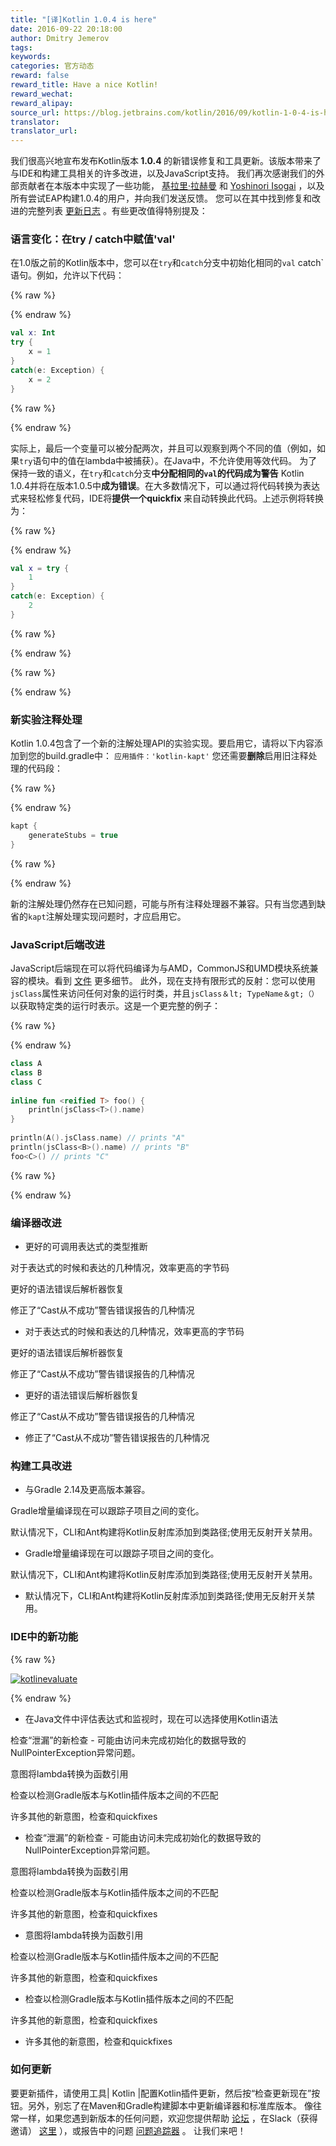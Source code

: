 ```yaml
---
title: "[译]Kotlin 1.0.4 is here"
date: 2016-09-22 20:18:00
author: Dmitry Jemerov
tags:
keywords:
categories: 官方动态
reward: false
reward_title: Have a nice Kotlin!
reward_wechat:
reward_alipay:
source_url: https://blog.jetbrains.com/kotlin/2016/09/kotlin-1-0-4-is-here/
translator:
translator_url:
---
```


我们很高兴地宣布发布Kotlin版本<b> 1.0.4 </b>的新错误修复和工具更新。该版本带来了与IDE和构建工具相关的许多改进，以及JavaScript支持。
我们再次感谢我们的外部贡献者在本版本中实现了一些功能， [基拉里·拉赫曼](https://github.com/cypressious) 和 [Yoshinori Isogai](https://github.com/shiraji) ，以及所有尝试EAP构建1.0.4的用户，并向我们发送反馈。
您可以在其中找到修复和改进的完整列表 [更新日志](https://github.com/JetBrains/kotlin/blob/1.0.4/ChangeLog.md) 。有些更改值得特别提及：
### 语言变化：在try / catch中赋值'val'

在1.0版之前的Kotlin版本中，您可以在`try`和`catch`分支中初始化相同的`val` catch`语句。例如，允许以下代码：

{% raw %}
<p></p>
{% endraw %}

```kotlin
val x: Int
try {
    x = 1
}
catch(e: Exception) {
    x = 2
}
```

{% raw %}
<p></p>
{% endraw %}

实际上，最后一个变量可以被分配两次，并且可以观察到两个不同的值（例如，如果`try`语句中的值在lambda中被捕获）。在Java中，不允许使用等效代码。
为了保持一致的语义，在`try`和`catch`分支<b>中分配相同的`val`的代码成为警告</b> Kotlin 1.0.4并将在版本1.0.5中<b>成为错误</b>。在大多数情况下，可以通过将代码转换为表达式来轻松修复代码，IDE将<b>提供一个quickfix </b>来自动转换此代码。上述示例将转换为：

{% raw %}
<p></p>
{% endraw %}

```kotlin
val x = try {
    1
}
catch(e: Exception) {
    2
}
```

{% raw %}
<p></p>
{% endraw %}


{% raw %}
<p><span id="more-4275"></span></p>
{% endraw %}

### 新实验注释处理

Kotlin 1.0.4包含了一个新的注解处理API的实验实现。要启用它，请将以下内容添加到您的build.gradle中：
`应用插件：'kotlin-kapt'`
您还需要<b>删除</b>启用旧注释处理的代码段：

{% raw %}
<p></p>
{% endraw %}

```kotlin
kapt {
    generateStubs = true
}
```

{% raw %}
<p></p>
{% endraw %}

新的注解处理仍然存在已知问题，可能与所有注释处理器不兼容。只有当您遇到缺省的`kapt`注解处理实现问题时，才应启用它。
### JavaScript后端改进

JavaScript后端现在可以将代码编译为与AMD，CommonJS和UMD模块系统兼容的模块。看到 [文件](http://kotlinlang.org/docs/reference/js-modules.html) 更多细节。
此外，现在支持有限形式的反射：您可以使用`jsClass`属性来访问任何对象的运行时类，并且`jsClass＆lt; TypeName＆gt;（）`以获取特定类的运行时表示。这是一个更完整的例子：

{% raw %}
<p></p>
{% endraw %}

```kotlin
class A
class B
class C
 
inline fun <reified T> foo() {
    println(jsClass<T>().name)
}
 
println(A().jsClass.name) // prints "A"
println(jsClass<B>().name) // prints "B"
foo<C>() // prints "C"
```

{% raw %}
<p></p>
{% endraw %}

### 编译器改进


* 更好的可调用表达式的类型推断

对于表达式的时候和表达的几种情况，效率更高的字节码

更好的语法错误后解析器恢复

修正了“Cast从不成功”警告错误报告的几种情况
* 对于表达式的时候和表达的几种情况，效率更高的字节码

更好的语法错误后解析器恢复

修正了“Cast从不成功”警告错误报告的几种情况
* 更好的语法错误后解析器恢复

修正了“Cast从不成功”警告错误报告的几种情况
* 修正了“Cast从不成功”警告错误报告的几种情况

### 构建工具改进


* 与Gradle 2.14及更高版本兼容。

Gradle增量编译现在可以跟踪子项目之间的变化。

默认情况下，CLI和Ant构建将Kotlin反射库添加到类路径;使用无反射开关禁用。
* Gradle增量编译现在可以跟踪子项目之间的变化。

默认情况下，CLI和Ant构建将Kotlin反射库添加到类路径;使用无反射开关禁用。
* 默认情况下，CLI和Ant构建将Kotlin反射库添加到类路径;使用无反射开关禁用。

### IDE中的新功能


{% raw %}
<p><a href="https://i1.wp.com/blog.jetbrains.com/kotlin/files/2016/09/KotlinEvaluate.png?ssl=1" rel="attachment wp-att-4285"><img alt="kotlinevaluate" class="alignnone size-full wp-image-4285" data-recalc-dims="1" src="https://i1.wp.com/blog.jetbrains.com/kotlin/files/2016/09/KotlinEvaluate.png?resize=640%2C648&amp;ssl=1"/></a></p>
{% endraw %}


* 在Java文件中评估表达式和监视时，现在可以选择使用Kotlin语法

检查“泄漏”的新检查 - 可能由访问未完成初始化的数据导致的NullPointerException异常问题。

意图将lambda转换为函数引用

检查以检测Gradle版本与Kotlin插件版本之间的不匹配

许多其他的新意图，检查和quickfixes
* 检查“泄漏”的新检查 - 可能由访问未完成初始化的数据导致的NullPointerException异常问题。

意图将lambda转换为函数引用

检查以检测Gradle版本与Kotlin插件版本之间的不匹配

许多其他的新意图，检查和quickfixes
* 意图将lambda转换为函数引用

检查以检测Gradle版本与Kotlin插件版本之间的不匹配

许多其他的新意图，检查和quickfixes
* 检查以检测Gradle版本与Kotlin插件版本之间的不匹配

许多其他的新意图，检查和quickfixes
* 许多其他的新意图，检查和quickfixes

### 如何更新

要更新插件，请使用工具| Kotlin |配置Kotlin插件更新，然后按“检查更新现在”按钮。另外，别忘了在Maven和Gradle构建脚本中更新编译器和标准库版本。
像往常一样，如果您遇到新版本的任何问题，欢迎您提供帮助 [论坛](https://discuss.kotlinlang.org/) ，在Slack（获得邀请） [这里](http://kotlinslackin.herokuapp.com/) ），或报告中的问题 [问题追踪器](https://youtrack.jetbrains.com/issues/KT) 。
让我们来吧！
